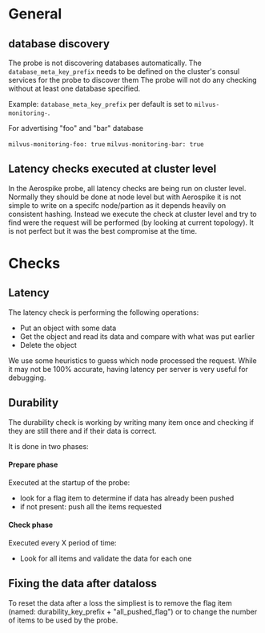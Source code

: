 # General

## database discovery

The probe is not discovering databases automatically. The `database_meta_key_prefix`
needs to be defined on the cluster's consul services for the probe to discover them
The probe will not do any checking without at least one database specified.

Example:
`database_meta_key_prefix` per default is set to `milvus-monitoring-`.

For advertising "foo" and "bar" database

`milvus-monitoring-foo: true`
`milvus-monitoring-bar: true`

## Latency checks executed at cluster level

In the Aerospike probe, all latency checks are being run on cluster level. Normally
they should be done at node level but with Aerospike it is not simple to write
on a specifc node/partion as it depends heavily on consistent hashing.
Instead we execute the check at cluster level and try to find were the request
will be performed (by looking at current topology). It is not perfect but
it was the best compromise at the time.

# Checks

## Latency

The latency check is performing the following operations:
- Put an object with some data
- Get the object and read its data and compare with what was put earlier
- Delete the object

We use some heuristics to guess which node processed the request. While it may not
be 100% accurate, having latency per server is very useful for debugging.

## Durability

The durability check is working by writing many item once and checking if they
are still there and if their data is correct.

It is done in two phases: 

#### Prepare phase

Executed at the startup of the probe:
- look for a flag item to determine if data has already been pushed
- if not present: push all the items requested


#### Check phase

Executed every X period of time:
- Look for all items and validate the data for each one

## Fixing the data after dataloss

To reset the data after a loss the simpliest is to remove the flag item
(named: durability_key_prefix + "all_pushed_flag") or to change the number of items to be used
by the probe.
